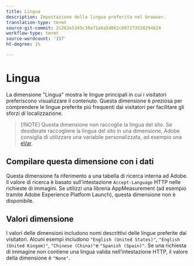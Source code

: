 ```yaml
---
title: Lingua
description: Impostazione della lingua preferita nel browser.
translation-type: tm+mt
source-git-commit: 2c262e5345c39a71a6a54062c607273528294b24
workflow-type: tm+mt
source-wordcount: '157'
ht-degree: 1%

---
```



# Lingua

La dimensione &quot;Lingua&quot; mostra le lingue principali in cui i visitatori preferiscono visualizzare il contenuto. Questa dimensione è preziosa per comprendere le lingue preferite più frequenti dai visitatori per facilitare gli sforzi di localizzazione.

> [!NOTE] Questa dimensione non raccoglie la lingua del sito. Se desiderate raccogliere la lingua del sito in una dimensione, Adobe consiglia di utilizzare una variabile personalizzata, ad esempio una [eVar](evar.md).

## Compilare questa dimensione con i dati

Questa dimensione fa riferimento a una tabella di ricerca interna ad Adobe. Il valore di ricerca è basato sull’intestazione `Accept-Language` HTTP nelle richieste di immagini. Se utilizzi una libreria AppMeasurement (ad esempio tramite Adobe Experience Platform Launch), questa dimensione non è disponibile.

## Valori dimensione

I valori delle dimensioni includono nomi descrittivi delle lingue preferite dai visitatori. Alcuni esempi includono `"English (United States)"`, `"English (United Kingom)"`, `"Chinese (China)"`e `"Spanish (Spain)"`. Se una richiesta di immagine non contiene una lingua valida nell’intestazione HTTP, il valore della dimensione è `"None"`.
